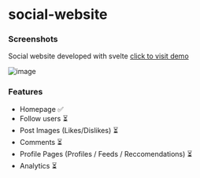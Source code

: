 # social-website

### Screenshots
Social website developed with svelte [click to visit demo](https://social-website-frontend.vercel.app/)

![image](https://user-images.githubusercontent.com/81270095/143273919-9b1de936-01f6-4dc0-929d-ef6225a2aaf0.png)
### Features
- Homepage ✅
- Follow users ⏳
- Post Images (Likes/Dislikes) ⏳
- Comments ⏳
- Profile Pages (Profiles / Feeds / Reccomendations) ⏳
- Analytics ⏳
